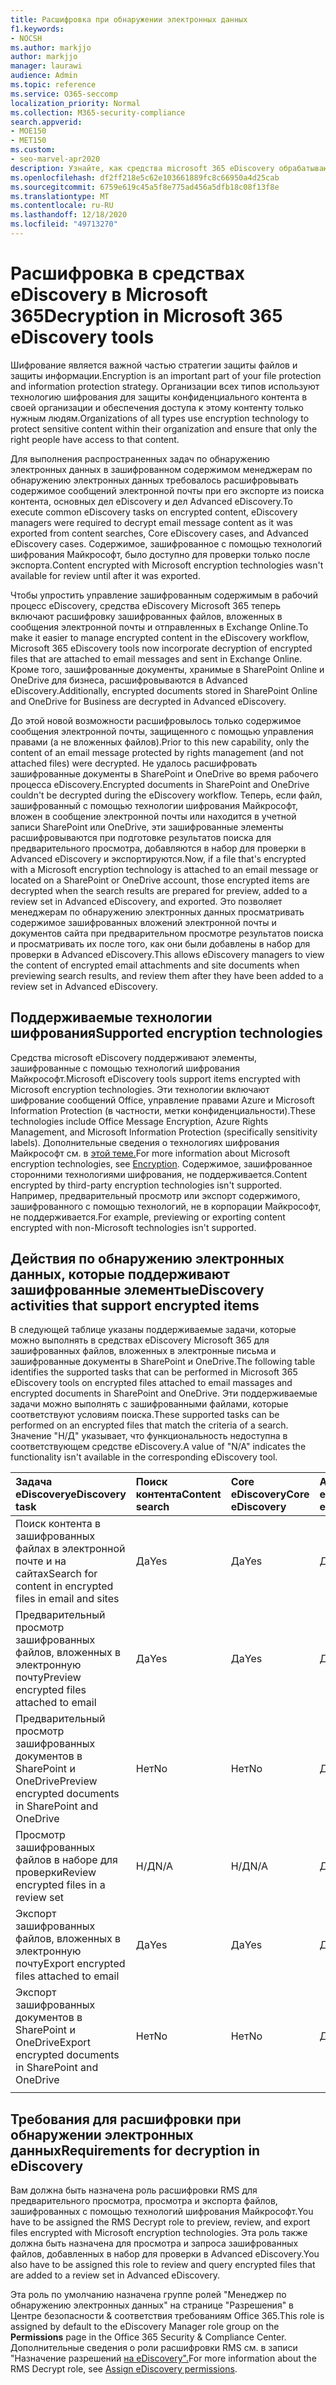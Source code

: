 ```yaml
---
title: Расшифровка при обнаружении электронных данных
f1.keywords:
- NOCSH
ms.author: markjjo
author: markjjo
manager: laurawi
audience: Admin
ms.topic: reference
ms.service: O365-seccomp
localization_priority: Normal
ms.collection: M365-security-compliance
search.appverid:
- MOE150
- MET150
ms.custom:
- seo-marvel-apr2020
description: Узнайте, как средства microsoft 365 eDiscovery обрабатывают зашифрованные документы, вложенные в сообщения электронной почты и хранимые в SharePoint Online и OneDrive для бизнеса.
ms.openlocfilehash: df2ff218e5c62e103661889fc8c66950a4d25cab
ms.sourcegitcommit: 6759e619c45a5f8e775ad456a5dfb18c08f13f8e
ms.translationtype: MT
ms.contentlocale: ru-RU
ms.lasthandoff: 12/18/2020
ms.locfileid: "49713270"
---
```

# <a name="decryption-in-microsoft-365-ediscovery-tools"></a><span data-ttu-id="ba3b9-103">Расшифровка в средствах eDiscovery в Microsoft 365</span><span class="sxs-lookup"><span data-stu-id="ba3b9-103">Decryption in Microsoft 365 eDiscovery tools</span></span>

<span data-ttu-id="ba3b9-104">Шифрование является важной частью стратегии защиты файлов и защиты информации.</span><span class="sxs-lookup"><span data-stu-id="ba3b9-104">Encryption is an important part of your file protection and information protection strategy.</span></span> <span data-ttu-id="ba3b9-105">Организации всех типов используют технологию шифрования для защиты конфиденциального контента в своей организации и обеспечения доступа к этому контенту только нужным людям.</span><span class="sxs-lookup"><span data-stu-id="ba3b9-105">Organizations of all types use encryption technology to protect sensitive content within their organization and ensure that only the right people have access to that content.</span></span>

<span data-ttu-id="ba3b9-106">Для выполнения распространенных задач по обнаружению электронных данных в зашифрованном содержимом менеджерам по обнаружению электронных данных требовалось расшифровывать содержимое сообщений электронной почты при его экспорте из поиска контента, основных дел eDiscovery и дел Advanced eDiscovery.</span><span class="sxs-lookup"><span data-stu-id="ba3b9-106">To execute common eDiscovery tasks on encrypted content, eDiscovery managers were required to decrypt email message content as it was exported from content searches, Core eDiscovery cases, and Advanced eDiscovery cases.</span></span> <span data-ttu-id="ba3b9-107">Содержимое, зашифрованное с помощью технологий шифрования Майкрософт, было доступно для проверки только после экспорта.</span><span class="sxs-lookup"><span data-stu-id="ba3b9-107">Content encrypted with Microsoft encryption technologies wasn't available for review until after it was exported.</span></span>

<span data-ttu-id="ba3b9-108">Чтобы упростить управление зашифрованным содержимым в рабочий процесс eDiscovery, средства eDiscovery Microsoft 365 теперь включают расшифровку зашифрованных файлов, вложенных в сообщения электронной почты и отправленных в Exchange Online.</span><span class="sxs-lookup"><span data-stu-id="ba3b9-108">To make it easier to manage encrypted content in the eDiscovery workflow, Microsoft 365 eDiscovery tools now incorporate decryption of encrypted files that are attached to email messages and sent in Exchange Online.</span></span> <span data-ttu-id="ba3b9-109">Кроме того, зашифрованные документы, хранимые в SharePoint Online и OneDrive для бизнеса, расшифровываются в Advanced eDiscovery.</span><span class="sxs-lookup"><span data-stu-id="ba3b9-109">Additionally, encrypted documents stored in SharePoint Online and OneDrive for Business are decrypted in Advanced eDiscovery.</span></span> 

<span data-ttu-id="ba3b9-110">До этой новой возможности расшифровылось только содержимое сообщения электронной почты, защищенного с помощью управления правами (а не вложенных файлов).</span><span class="sxs-lookup"><span data-stu-id="ba3b9-110">Prior to this new capability, only the content of an email message protected by rights management (and not attached files) were decrypted.</span></span> <span data-ttu-id="ba3b9-111">Не удалось расшифровать зашифрованные документы в SharePoint и OneDrive во время рабочего процесса eDiscovery.</span><span class="sxs-lookup"><span data-stu-id="ba3b9-111">Encrypted documents in SharePoint and OneDrive couldn't be decrypted during the eDiscovery workflow.</span></span> <span data-ttu-id="ba3b9-112">Теперь, если файл, зашифрованный с помощью технологии шифрования Майкрософт, вложен в сообщение электронной почты или находится в учетной записи SharePoint или OneDrive, эти зашифрованные элементы расшифровываются при подготовке результатов поиска для предварительного просмотра, добавляются в набор для проверки в Advanced eDiscovery и экспортируются.</span><span class="sxs-lookup"><span data-stu-id="ba3b9-112">Now, if a file that's encrypted with a Microsoft encryption technology is attached to an email message or located on a SharePoint or OneDrive account, those encrypted items are decrypted when the search results are prepared for preview, added to a review set in Advanced eDiscovery, and exported.</span></span> <span data-ttu-id="ba3b9-113">Это позволяет менеджерам по обнаружению электронных данных просматривать содержимое зашифрованных вложений электронной почты и документов сайта при предварительном просмотре результатов поиска и просматривать их после того, как они были добавлены в набор для проверки в Advanced eDiscovery.</span><span class="sxs-lookup"><span data-stu-id="ba3b9-113">This allows eDiscovery managers to view the content of encrypted email attachments and site documents when previewing search results, and review them after they have been added to a review set in Advanced eDiscovery.</span></span>

## <a name="supported-encryption-technologies"></a><span data-ttu-id="ba3b9-114">Поддерживаемые технологии шифрования</span><span class="sxs-lookup"><span data-stu-id="ba3b9-114">Supported encryption technologies</span></span>

<span data-ttu-id="ba3b9-115">Средства microsoft eDiscovery поддерживают элементы, зашифрованные с помощью технологий шифрования Майкрософт.</span><span class="sxs-lookup"><span data-stu-id="ba3b9-115">Microsoft eDiscovery tools support items encrypted with Microsoft encryption technologies.</span></span> <span data-ttu-id="ba3b9-116">Эти технологии включают шифрование сообщений Office, управление правами Azure и Microsoft Information Protection (в частности, метки конфиденциальности).</span><span class="sxs-lookup"><span data-stu-id="ba3b9-116">These technologies include Office Message Encryption, Azure Rights Management, and Microsoft Information Protection (specifically sensitivity labels).</span></span> <span data-ttu-id="ba3b9-117">Дополнительные сведения о технологиях шифрования Майкрософт см. в [этой теме.](encryption.md)</span><span class="sxs-lookup"><span data-stu-id="ba3b9-117">For more information about Microsoft encryption technologies, see [Encryption](encryption.md).</span></span> <span data-ttu-id="ba3b9-118">Содержимое, зашифрованное сторонними технологиями шифрования, не поддерживается.</span><span class="sxs-lookup"><span data-stu-id="ba3b9-118">Content encrypted by third-party encryption technologies isn't supported.</span></span> <span data-ttu-id="ba3b9-119">Например, предварительный просмотр или экспорт содержимого, зашифрованного с помощью технологий, не в корпорации Майкрософт, не поддерживается.</span><span class="sxs-lookup"><span data-stu-id="ba3b9-119">For example, previewing or exporting content encrypted with non-Microsoft technologies isn't supported.</span></span>

## <a name="ediscovery-activities-that-support-encrypted-items"></a><span data-ttu-id="ba3b9-120">Действия по обнаружению электронных данных, которые поддерживают зашифрованные элементы</span><span class="sxs-lookup"><span data-stu-id="ba3b9-120">eDiscovery activities that support encrypted items</span></span>

<span data-ttu-id="ba3b9-121">В следующей таблице указаны поддерживаемые задачи, которые можно выполнять в средствах eDiscovery Microsoft 365 для зашифрованных файлов, вложенных в электронные письма и зашифрованные документы в SharePoint и OneDrive.</span><span class="sxs-lookup"><span data-stu-id="ba3b9-121">The following table identifies the supported tasks that can be performed in Microsoft 365 eDiscovery tools on encrypted files attached to email massages and encrypted documents in SharePoint and OneDrive.</span></span> <span data-ttu-id="ba3b9-122">Эти поддерживаемые задачи можно выполнять с зашифрованными файлами, которые соответствуют условиям поиска.</span><span class="sxs-lookup"><span data-stu-id="ba3b9-122">These supported tasks can be performed on an encrypted files that match the criteria of a search.</span></span> <span data-ttu-id="ba3b9-123">Значение "Н/Д" указывает, что функциональность недоступна в соответствующем средстве eDiscovery.</span><span class="sxs-lookup"><span data-stu-id="ba3b9-123">A value of "N/A" indicates the functionality isn't available in the corresponding eDiscovery tool.</span></span>

|<span data-ttu-id="ba3b9-124">Задача eDiscovery</span><span class="sxs-lookup"><span data-stu-id="ba3b9-124">eDiscovery task</span></span>  |<span data-ttu-id="ba3b9-125">Поиск контента</span><span class="sxs-lookup"><span data-stu-id="ba3b9-125">Content search</span></span>  |<span data-ttu-id="ba3b9-126">Core eDiscovery</span><span class="sxs-lookup"><span data-stu-id="ba3b9-126">Core eDiscovery</span></span>  |<span data-ttu-id="ba3b9-127">Advanced eDiscovery</span><span class="sxs-lookup"><span data-stu-id="ba3b9-127">Advanced eDiscovery</span></span>  |
|:---------|:---------|:---------|:---------|
|<span data-ttu-id="ba3b9-128">Поиск контента в зашифрованных файлах в электронной почте и на сайтах</span><span class="sxs-lookup"><span data-stu-id="ba3b9-128">Search for content in encrypted files in email and sites</span></span>     |<span data-ttu-id="ba3b9-129">Да</span><span class="sxs-lookup"><span data-stu-id="ba3b9-129">Yes</span></span>      |<span data-ttu-id="ba3b9-130">Да</span><span class="sxs-lookup"><span data-stu-id="ba3b9-130">Yes</span></span>      |<span data-ttu-id="ba3b9-131">Да</span><span class="sxs-lookup"><span data-stu-id="ba3b9-131">Yes</span></span>      |
|<span data-ttu-id="ba3b9-132">Предварительный просмотр зашифрованных файлов, вложенных в электронную почту</span><span class="sxs-lookup"><span data-stu-id="ba3b9-132">Preview encrypted files attached to email</span></span>     |<span data-ttu-id="ba3b9-133">Да</span><span class="sxs-lookup"><span data-stu-id="ba3b9-133">Yes</span></span>      |<span data-ttu-id="ba3b9-134">Да</span><span class="sxs-lookup"><span data-stu-id="ba3b9-134">Yes</span></span>     |<span data-ttu-id="ba3b9-135">Да</span><span class="sxs-lookup"><span data-stu-id="ba3b9-135">Yes</span></span>       |
|<span data-ttu-id="ba3b9-136">Предварительный просмотр зашифрованных документов в SharePoint и OneDrive</span><span class="sxs-lookup"><span data-stu-id="ba3b9-136">Preview encrypted documents in SharePoint and OneDrive</span></span>|<span data-ttu-id="ba3b9-137">Нет</span><span class="sxs-lookup"><span data-stu-id="ba3b9-137">No</span></span>      |<span data-ttu-id="ba3b9-138">Нет</span><span class="sxs-lookup"><span data-stu-id="ba3b9-138">No</span></span>    |<span data-ttu-id="ba3b9-139">Да</span><span class="sxs-lookup"><span data-stu-id="ba3b9-139">Yes</span></span>       |
|<span data-ttu-id="ba3b9-140">Просмотр зашифрованных файлов в наборе для проверки</span><span class="sxs-lookup"><span data-stu-id="ba3b9-140">Review encrypted files in a review set</span></span>    |<span data-ttu-id="ba3b9-141">Н/Д</span><span class="sxs-lookup"><span data-stu-id="ba3b9-141">N/A</span></span>      |<span data-ttu-id="ba3b9-142">Н/Д</span><span class="sxs-lookup"><span data-stu-id="ba3b9-142">N/A</span></span>        | <span data-ttu-id="ba3b9-143">Да</span><span class="sxs-lookup"><span data-stu-id="ba3b9-143">Yes</span></span>        |
|<span data-ttu-id="ba3b9-144">Экспорт зашифрованных файлов, вложенных в электронную почту</span><span class="sxs-lookup"><span data-stu-id="ba3b9-144">Export encrypted files attached to email</span></span>    |<span data-ttu-id="ba3b9-145">Да</span><span class="sxs-lookup"><span data-stu-id="ba3b9-145">Yes</span></span>       |<span data-ttu-id="ba3b9-146">Да</span><span class="sxs-lookup"><span data-stu-id="ba3b9-146">Yes</span></span>  |<span data-ttu-id="ba3b9-147">Да</span><span class="sxs-lookup"><span data-stu-id="ba3b9-147">Yes</span></span>    |
|<span data-ttu-id="ba3b9-148">Экспорт зашифрованных документов в SharePoint и OneDrive</span><span class="sxs-lookup"><span data-stu-id="ba3b9-148">Export encrypted documents in SharePoint and OneDrive</span></span>    |<span data-ttu-id="ba3b9-149">Нет</span><span class="sxs-lookup"><span data-stu-id="ba3b9-149">No</span></span>       |<span data-ttu-id="ba3b9-150">Нет</span><span class="sxs-lookup"><span data-stu-id="ba3b9-150">No</span></span>  |<span data-ttu-id="ba3b9-151">Да</span><span class="sxs-lookup"><span data-stu-id="ba3b9-151">Yes</span></span>    |
|||||

## <a name="requirements-for-decryption-in-ediscovery"></a><span data-ttu-id="ba3b9-152">Требования для расшифровки при обнаружении электронных данных</span><span class="sxs-lookup"><span data-stu-id="ba3b9-152">Requirements for decryption in eDiscovery</span></span>

<span data-ttu-id="ba3b9-153">Вам должна быть назначена роль расшифровки RMS для предварительного просмотра, просмотра и экспорта файлов, зашифрованных с помощью технологий шифрования Майкрософт.</span><span class="sxs-lookup"><span data-stu-id="ba3b9-153">You have to be assigned the RMS Decrypt role to preview, review, and export files encrypted with Microsoft encryption technologies.</span></span> <span data-ttu-id="ba3b9-154">Эта роль также должна быть назначена для просмотра и запроса зашифрованных файлов, добавленных в набор для проверки в Advanced eDiscovery.</span><span class="sxs-lookup"><span data-stu-id="ba3b9-154">You also have to be assigned this role to review and query encrypted files that are added to a review set in Advanced eDiscovery.</span></span>

<span data-ttu-id="ba3b9-155">Эта роль по умолчанию назначена группе ролей "Менеджер  по обнаружению электронных данных" на странице "Разрешения" в Центре безопасности & соответствия требованиям Office 365.</span><span class="sxs-lookup"><span data-stu-id="ba3b9-155">This role is assigned by default to the eDiscovery Manager role group on the **Permissions** page in the Office 365 Security & Compliance Center.</span></span> <span data-ttu-id="ba3b9-156">Дополнительные сведения о роли расшифровки RMS см. в записи "Назначение разрешений [на eDiscovery".](assign-ediscovery-permissions.md#rms-decrypt)</span><span class="sxs-lookup"><span data-stu-id="ba3b9-156">For more information about the RMS Decrypt role, see [Assign eDiscovery permissions](assign-ediscovery-permissions.md#rms-decrypt).</span></span>
